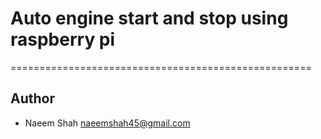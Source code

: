 # Auto engine start and stop using raspberry pi
==================================================== 

 

 Author  
 ----------------------------
 - Naeem Shah
  naeemshah45@gmail.com
 
